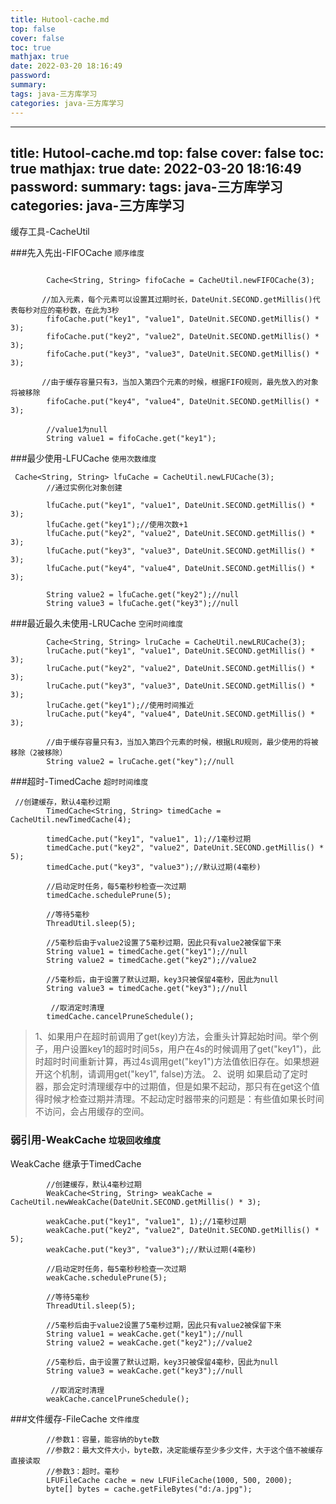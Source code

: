 ```yaml
---
title: Hutool-cache.md
top: false
cover: false
toc: true
mathjax: true
date: 2022-03-20 18:16:49
password:
summary:
tags: java-三方库学习
categories: java-三方库学习
---
```

---
title: Hutool-cache.md
top: false
cover: false
toc: true
mathjax: true
date: 2022-03-20 18:16:49
password:
summary:
tags: java-三方库学习
categories: java-三方库学习
---

缓存工具-CacheUtil

###先入先出-FIFOCache  `顺序维度`

~~~

        Cache<String, String> fifoCache = CacheUtil.newFIFOCache(3);

       //加入元素，每个元素可以设置其过期时长，DateUnit.SECOND.getMillis()代表每秒对应的毫秒数，在此为3秒
        fifoCache.put("key1", "value1", DateUnit.SECOND.getMillis() * 3);
        fifoCache.put("key2", "value2", DateUnit.SECOND.getMillis() * 3);
        fifoCache.put("key3", "value3", DateUnit.SECOND.getMillis() * 3);

       //由于缓存容量只有3，当加入第四个元素的时候，根据FIFO规则，最先放入的对象将被移除
        fifoCache.put("key4", "value4", DateUnit.SECOND.getMillis() * 3);

        //value1为null
        String value1 = fifoCache.get("key1");
~~~
###最少使用-LFUCache  `使用次数维度`

~~~
 Cache<String, String> lfuCache = CacheUtil.newLFUCache(3);
        //通过实例化对象创建

        lfuCache.put("key1", "value1", DateUnit.SECOND.getMillis() * 3);
        lfuCache.get("key1");//使用次数+1
        lfuCache.put("key2", "value2", DateUnit.SECOND.getMillis() * 3);
        lfuCache.put("key3", "value3", DateUnit.SECOND.getMillis() * 3);
        lfuCache.put("key4", "value4", DateUnit.SECOND.getMillis() * 3);

        String value2 = lfuCache.get("key2");//null
        String value3 = lfuCache.get("key3");//null
~~~

###最近最久未使用-LRUCache  `空闲时间维度`

~~~
        Cache<String, String> lruCache = CacheUtil.newLRUCache(3);
        lruCache.put("key1", "value1", DateUnit.SECOND.getMillis() * 3);
        lruCache.put("key2", "value2", DateUnit.SECOND.getMillis() * 3);
        lruCache.put("key3", "value3", DateUnit.SECOND.getMillis() * 3);
        lruCache.get("key1");//使用时间推近
        lruCache.put("key4", "value4", DateUnit.SECOND.getMillis() * 3);

        //由于缓存容量只有3，当加入第四个元素的时候，根据LRU规则，最少使用的将被移除（2被移除）
        String value2 = lruCache.get("key");//null
~~~
###超时-TimedCache  `超时时间维度`
~~~
 //创建缓存，默认4毫秒过期
        TimedCache<String, String> timedCache = CacheUtil.newTimedCache(4);

        timedCache.put("key1", "value1", 1);//1毫秒过期
        timedCache.put("key2", "value2", DateUnit.SECOND.getMillis() * 5);
        timedCache.put("key3", "value3");//默认过期(4毫秒)

        //启动定时任务，每5毫秒秒检查一次过期
        timedCache.schedulePrune(5);

        //等待5毫秒
        ThreadUtil.sleep(5);

        //5毫秒后由于value2设置了5毫秒过期，因此只有value2被保留下来
        String value1 = timedCache.get("key1");//null
        String value2 = timedCache.get("key2");//value2

        //5毫秒后，由于设置了默认过期，key3只被保留4毫秒，因此为null
        String value3 = timedCache.get("key3");//null

         //取消定时清理
        timedCache.cancelPruneSchedule();
~~~
>1、如果用户在超时前调用了get(key)方法，会重头计算起始时间。举个例子，用户设置key1的超时时间5s，用户在4s的时候调用了get("key1")，此时超时时间重新计算，再过4s调用get("key1")方法值依旧存在。如果想避开这个机制，请调用get("key1", false)方法。
2、说明 如果启动了定时器，那会定时清理缓存中的过期值，但是如果不起动，那只有在get这个值得时候才检查过期并清理。不起动定时器带来的问题是：有些值如果长时间不访问，会占用缓存的空间。





### 弱引用-WeakCache  `垃圾回收维度`
WeakCache  继承于TimedCache
~~~
        //创建缓存，默认4毫秒过期
        WeakCache<String, String> weakCache = CacheUtil.newWeakCache(DateUnit.SECOND.getMillis() * 3);

        weakCache.put("key1", "value1", 1);//1毫秒过期
        weakCache.put("key2", "value2", DateUnit.SECOND.getMillis() * 5);
        weakCache.put("key3", "value3");//默认过期(4毫秒)

        //启动定时任务，每5毫秒秒检查一次过期
        weakCache.schedulePrune(5);

        //等待5毫秒
        ThreadUtil.sleep(5);

        //5毫秒后由于value2设置了5毫秒过期，因此只有value2被保留下来
        String value1 = weakCache.get("key1");//null
        String value2 = weakCache.get("key2");//value2

        //5毫秒后，由于设置了默认过期，key3只被保留4毫秒，因此为null
        String value3 = weakCache.get("key3");//null

         //取消定时清理
        weakCache.cancelPruneSchedule();
~~~

###文件缓存-FileCache `文件维度`
~~~
        //参数1：容量，能容纳的byte数
        //参数2：最大文件大小，byte数，决定能缓存至少多少文件，大于这个值不被缓存直接读取
        //参数3：超时。毫秒
        LFUFileCache cache = new LFUFileCache(1000, 500, 2000);
        byte[] bytes = cache.getFileBytes("d:/a.jpg");
~~~
